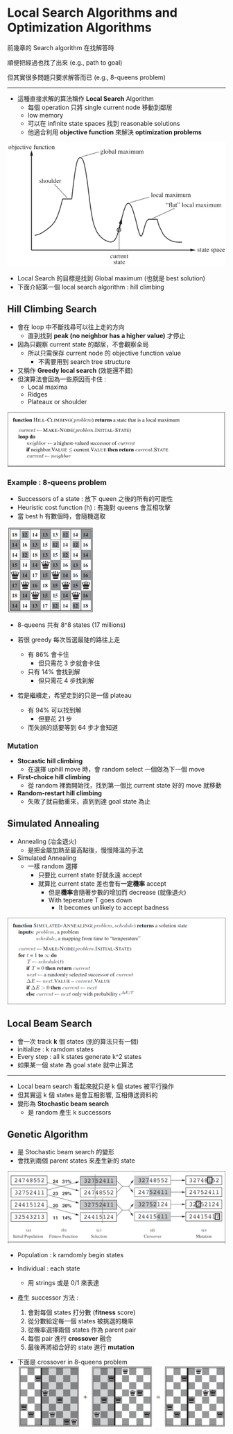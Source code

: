 # Local Search Algorithms and Optimization Algorithms
前幾章的 Search algorithm 在找解答時

順便把經過也找了出來 (e.g., path to goal)

但其實很多問題只要求解答而已 (e.g., 8-queens problem)

---
* 這種直接求解的算法稱作 **Local Search** Algorithm
  * 每個 operation 只將 single current node 移動到鄰居
  * low memory
  * 可以在 infinite state spaces 找到 reasonable solutions
  * 他適合利用 **objective function** 來解決 **optimization problems**

![](../.gitbook/assets/ncku_artificial_intelligence/state_space_1d.png)

* Local Search 的目標是找到 Global maximum (也就是 best solution)
* 下面介紹第一個 local search algorithm : hill climbing 

## Hill Climbing Search
* 會在 loop 中不斷找尋可以往上走的方向
  * 直到找到 **peak (no neighbor has a higher value)** 才停止
* 因為只觀察 current state 的鄰居，不會觀察全局
  * 所以只需保存 current node 的 objective function value
    * 不需要用到 search tree structure
* 又稱作 **Greedy local search** (效能還不錯)
* 但演算法會因為一些原因而卡住 :
  * Local maxima
  * Ridges
  * Plateaux or shoulder

![](../.gitbook/assets/ncku_artificial_intelligence/hill_climbing_algorithm.png)

### Example : 8-queens problem
* Successors of a state : 放下 queen 之後的所有的可能性
* Heuristic cost function (h) : 有幾對 queens 會互相攻擊
* 當 best h 有數個時，會隨機選取

![](../.gitbook/assets/ncku_artificial_intelligence/hill_climbing_8_queens.png)

* 8-queens 共有 8^8 states (17 millions)
* 若很 greedy 每次皆選最陡的路往上走
  * 有 86% 會卡住
    * 但只需花 3 步就會卡住
  * 只有 14% 會找到解
    * 但只需花 4 步找到解

* 若是繼續走，希望走到的只是一個 plateau
  * 有 94% 可以找到解
    * 但要花 21 步
  * 而失誤的話要等到 64 步才會知道

### Mutation
* **Stocastic hill climbing**
  * 在選擇 uphill move 時，會 random select 一個做為下一個 move
* **First-choice hill climbing**
  * 從 random 裡面開始找，找到第一個比 current state 好的 move 就移動
* **Random-restart hill climbing**
  * 失敗了就自動重來，直到到達 goal state 為止


## Simulated Annealing
* Annealing (冶金退火)
  * 是把金屬加熱至最高點後，慢慢降溫的手法
* Simulated Annealing
  * 一樣 random 選擇
    * 只要比 current state 好就永遠 accept
    * 就算比 current state 差也會有**一定機率** accept
      * 但是**機率**會隨著步數的增加而 decrease (就像退火)
      * With teperature T goes down
        * It becomes unlikely to accept badness

![](../.gitbook/assets/ncku_artificial_intelligence/simulated_annealing.png)


## Local Beam Search
* 會一次 track **k** 個 states (別的算法只有一個)
* initialize : k ramdom states
* Every step : all k states generate k^2 states
* 如果某一個 state 為 goal state 就中止算法

---

* Local beam search 看起來就只是 k 個 states 被平行操作
* 但其實這 k 個 states 是會互相影響, 互相傳送資料的
* 變形為 **Stochastic beam search**
  * 是 random 產生 k successors


## Genetic Algorithm
* 是 Stochastic beam search 的變形
* 會找到兩個 parent states 來產生新的 state

![](../.gitbook/assets/ncku_artificial_intelligence/genetic_algorithms_graph.png)

* Population : k ramdomly begin states
* Individual : each state
  * 用 strings 或是 0/1 來表達

* 產生 successor 方法 :
  1. 會對每個 states 打分數 (**fitness** score)
  2. 從分數給定每一個 states 被挑選的機率
  3. 從機率選擇兩個 states 作為 parent pair
  4. 每個 pair 進行 **crossover** 融合
  5. 最後再將組合好的 state 進行 **mutation**

* 下面是 crossover in 8-queens problem
![](../.gitbook/assets/ncku_artificial_intelligence/genetic_algorithms_crossover.png)




